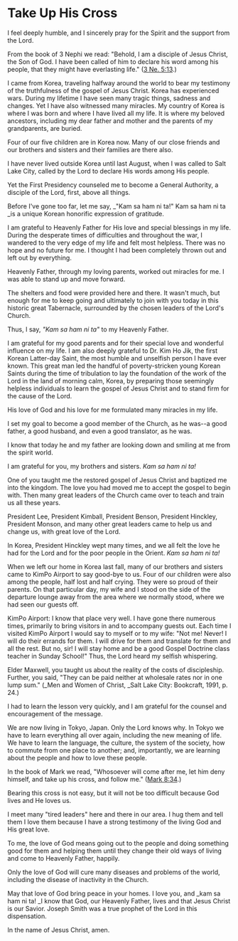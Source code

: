 # Take Up His Cross

I feel deeply humble, and I sincerely pray for the Spirit and the support from
the Lord.

From the book of 3 Nephi we read: "Behold, I am a disciple of Jesus Christ,
the Son of God. I have been called of him to declare his word among his
people, that they might have everlasting life." ([3 Ne.
5:13](https://www.lds.org/scriptures/bofm/3-ne/5.13?lang=eng#12).)

I came from Korea, traveling halfway around the world to bear my testimony of
the truthfulness of the gospel of Jesus Christ. Korea has experienced wars.
During my lifetime I have seen many tragic things, sadness and changes. Yet I
have also witnessed many miracles. My country of Korea is where I was born and
where I have lived all my life. It is where my beloved ancestors, including my
dear father and mother and the parents of my grandparents, are buried.

Four of our five children are in Korea now. Many of our close friends and our
brothers and sisters and their families are there also.

I have never lived outside Korea until last August, when I was called to Salt
Lake City, called by the Lord to declare His words among His people.

Yet the First Presidency counseled me to become a General Authority, a
disciple of the Lord, first, above all things.

Before I've gone too far, let me say, _"Kam sa ham ni ta!" Kam sa ham ni ta
_is a unique Korean honorific expression of gratitude.

I am grateful to Heavenly Father for His love and special blessings in my
life. During the desperate times of difficulties and throughout the war, I
wandered to the very edge of my life and felt most helpless. There was no hope
and no future for me. I thought I had been completely thrown out and left out
by everything.

Heavenly Father, through my loving parents, worked out miracles for me. I was
able to stand up and move forward.

The shelters and food were provided here and there. It wasn't much, but enough
for me to keep going and ultimately to join with you today in this historic
great Tabernacle, surrounded by the chosen leaders of the Lord's Church.

Thus, I say, _"Kam sa ham ni ta"_ to my Heavenly Father.

I am grateful for my good parents and for their special love and wonderful
influence on my life. I am also deeply grateful to Dr. Kim Ho Jik, the first
Korean Latter-day Saint, the most humble and unselfish person I have ever
known. This great man led the handful of poverty-stricken young Korean Saints
during the time of tribulation to lay the foundation of the work of the Lord
in the land of morning calm, Korea, by preparing those seemingly helpless
individuals to learn the gospel of Jesus Christ and to stand firm for the
cause of the Lord.

His love of God and his love for me formulated many miracles in my life.

I set my goal to become a good member of the Church, as he was--a good father,
a good husband, and even a good translator, as he was.

I know that today he and my father are looking down and smiling at me from the
spirit world.

I am grateful for you, my brothers and sisters. _Kam sa ham ni ta!_

One of you taught me the restored gospel of Jesus Christ and baptized me into
the kingdom. The love you had moved me to accept the gospel to begin with.
Then many great leaders of the Church came over to teach and train us all
these years.

President Lee, President Kimball, President Benson, President Hinckley,
President Monson, and many other great leaders came to help us and change us,
with great love of the Lord.

In Korea, President Hinckley wept many times, and we all felt the love he had
for the Lord and for the poor people in the Orient. _Kam sa ham ni ta!_

When we left our home in Korea last fall, many of our brothers and sisters
came to KimPo Airport to say good-bye to us. Four of our children were also
among the people, half lost and half crying. They were so proud of their
parents. On that particular day, my wife and I stood on the side of the
departure lounge away from the area where we normally stood, where we had seen
our guests off.

KimPo Airport: I know that place very well. I have gone there numerous times,
primarily to bring visitors in and to accompany guests out. Each time I
visited KimPo Airport I would say to myself or to my wife: "Not me! Never! I
will do their errands for them. I will drive for them and translate for them
and all the rest. But no, sir! I will stay home and be a good Gospel Doctrine
class teacher in Sunday School!" Thus, the Lord heard my selfish whispering.

Elder Maxwell, you taught us about the reality of the costs of discipleship.
Further, you said, "They can be paid neither at wholesale rates nor in one
lump sum." (_Men and Women of Christ, _Salt Lake City: Bookcraft, 1991, p.
24.)

I had to learn the lesson very quickly, and I am grateful for the counsel and
encouragement of the message.

We are now living in Tokyo, Japan. Only the Lord knows why. In Tokyo we have
to learn everything all over again, including the new meaning of life. We have
to learn the language, the culture, the system of the society, how to commute
from one place to another; and, importantly, we are learning about the people
and how to love these people.

In the book of Mark we read, "Whosoever will come after me, let him deny
himself, and take up his cross, and follow me." ([Mark
8:34](https://www.lds.org/scriptures/nt/mark/8.34?lang=eng#33).)

Bearing this cross is not easy, but it will not be too difficult because God
lives and He loves us.

I meet many "tired leaders" here and there in our area. I hug them and tell
them I love them because I have a strong testimony of the living God and His
great love.

To me, the love of God means going out to the people and doing something good
for them and helping them until they change their old ways of living and come
to Heavenly Father, happily.

Only the love of God will cure many diseases and problems of the world,
including the disease of inactivity in the Church.

May that love of God bring peace in your homes. I love you, and _kam sa ham ni
ta! _I know that God, our Heavenly Father, lives and that Jesus Christ is our
Savior. Joseph Smith was a true prophet of the Lord in this dispensation.

In the name of Jesus Christ, amen.

